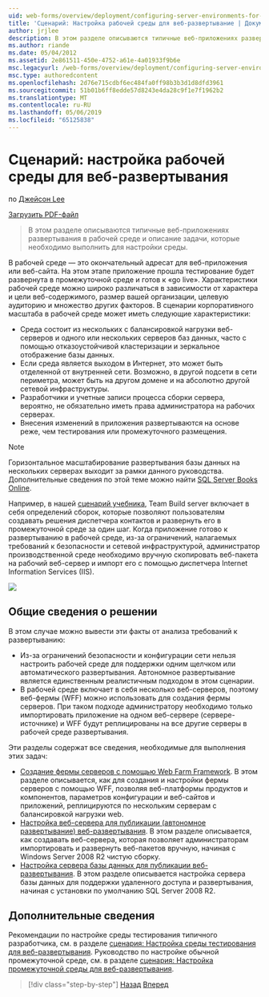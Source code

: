 ```yaml
---
uid: web-forms/overview/deployment/configuring-server-environments-for-web-deployment/scenario-configuring-a-production-environment-for-web-deployment
title: 'Сценарий: Настройка рабочей среды для веб-развертывание | Документация Майкрософт'
author: jrjlee
description: В этом разделе описываются типичные веб-приложениях развертывания в рабочей среде и описание задачи, которые вам потребуется выполнить действия, чтобы настроить аналогичное...
ms.author: riande
ms.date: 05/04/2012
ms.assetid: 2e861511-450e-4752-a61e-4a01933f9b6e
msc.legacyurl: /web-forms/overview/deployment/configuring-server-environments-for-web-deployment/scenario-configuring-a-production-environment-for-web-deployment
msc.type: authoredcontent
ms.openlocfilehash: 2d76e715cdbf6ec484fa0ff98b3b3d1d8dfd3961
ms.sourcegitcommit: 51b01b6ff8edde57d8243e4da28c9f1e7f1962b2
ms.translationtype: MT
ms.contentlocale: ru-RU
ms.lasthandoff: 05/06/2019
ms.locfileid: "65125838"
---
```

# <a name="scenario-configuring-a-production-environment-for-web-deployment"></a>Сценарий: настройка рабочей среды для веб-развертывания

по [Джейсон Lee](https://github.com/jrjlee)

[Загрузить PDF-файл](https://msdnshared.blob.core.windows.net/media/MSDNBlogsFS/prod.evol.blogs.msdn.com/CommunityServer.Blogs.Components.WeblogFiles/00/00/00/63/56/8130.DeployingWebAppsInEnterpriseScenarios.pdf)

> В этом разделе описываются типичные веб-приложениях развертывания в рабочей среде и описание задачи, которые необходимо выполнить для настройки среды.

В рабочей среде — это окончательный адресат для веб-приложения или веб-сайта. На этом этапе приложение прошла тестирование будет развернута в промежуточной среде и готов к «go live». Характеристики рабочей среде можно широко различаться в зависимости от характера и цели веб-содержимого, размер вашей организации, целевую аудиторию и множество других факторов. В сценарии корпоративного масштаба в рабочей среде может иметь следующие характеристики:

- Среда состоит из нескольких с балансировкой нагрузки веб-серверов и одного или нескольких серверов баз данных, часто с помощью отказоустойчивой кластеризации и зеркальное отображение базы данных.
- Если среда является выходом в Интернет, это может быть отделенной от внутренней сети. Возможно, в другой подсети в сети периметра, может быть на другом домене и на абсолютно другой сетевой инфраструктуры.
- Разработчики и учетные записи процесса сборки сервера, вероятно, не обязательно иметь права администратора на рабочих серверах.
- Внесения изменений в приложения развертываются на основе реже, чем тестирования или промежуточного размещения.

> [!NOTE]
> Горизонтальное масштабирование развертывания базы данных на нескольких серверах выходит за рамки данного руководства. Дополнительные сведения по этой теме можно найти [SQL Server Books Online](https://technet.microsoft.com/library/ms130214.aspx).

Например, в нашей [сценарий учебника](../deploying-web-applications-in-enterprise-scenarios/enterprise-web-deployment-scenario-overview.md), Team Build server включает в себя определений сборок, которые позволяют пользователям создавать решения диспетчера контактов и развернуть его в промежуточной среде за один шаг. Когда приложение готово к развертыванию в рабочей среде, из-за ограничений, налагаемых требований к безопасности и сетевой инфраструктурой, администратор производственной среде необходимо вручную скопировать веб-пакета на рабочий веб-сервер и импорт его с помощью диспетчера Internet Information Services (IIS).

![](scenario-configuring-a-production-environment-for-web-deployment/_static/image1.png)

## <a name="solution-overview"></a>Общие сведения о решении

В этом случае можно вывести эти факты от анализа требований к развертыванию:

- Из-за ограничений безопасности и конфигурации сети нельзя настроить рабочей среде для поддержки одним щелчком или автоматического развертывания. Автономное развертывание является единственным реалистичным подходом в этом сценарии.
- В рабочей среде включает в себя несколько веб-серверов, поэтому веб-фермы (WFF) можно использовать для создания фермы серверов. При таком подходе администратору необходимо только импортировать приложение на одном веб-сервере (сервере-источнике) и WFF будут реплицированы на все другие серверы в рабочей среде развертывания.

Эти разделы содержат все сведения, необходимые для выполнения этих задач:

- [Создание фермы серверов с помощью Web Farm Framework](configuring-a-database-server-for-web-deploy-publishing.md). В этом разделе описывается, как для создания и настройки фермы серверов с помощью WFF, позволяя веб-платформы продуктов и компонентов, параметров конфигурации и веб-сайтов и приложений, реплицируются по нескольким серверам с балансировкой нагрузки web.
- [Настройка веб-сервера для публикации (автономное развертывание) веб-развертывания](configuring-a-web-server-for-web-deploy-publishing-offline-deployment.md). В этом разделе описывается, как создавать веб-сервера, которая позволяет администраторам импортировать и развернуть веб-пакетов вручную, начиная с Windows Server 2008 R2 чистую сборку.
- [Настройка сервера базы данных для публикации веб-развертывания](configuring-a-database-server-for-web-deploy-publishing.md). В этом разделе описывается настройка сервера базы данных для поддержки удаленного доступа и развертывания, начиная с установки по умолчанию SQL Server 2008 R2.

## <a name="further-reading"></a>Дополнительные сведения

Рекомендации по настройке среды тестирования типичного разработчика, см. в разделе [сценария: Настройка среды тестирования для веб-развертывания](scenario-configuring-a-test-environment-for-web-deployment.md). Руководство по настройке обычной промежуточной среде, см. в разделе [сценария: Настройка промежуточной среды для веб-развертывания](scenario-configuring-a-staging-environment-for-web-deployment.md).

> [!div class="step-by-step"]
> [Назад](scenario-configuring-a-staging-environment-for-web-deployment.md)
> [Вперед](configuring-a-web-server-for-web-deploy-publishing-remote-agent.md)
